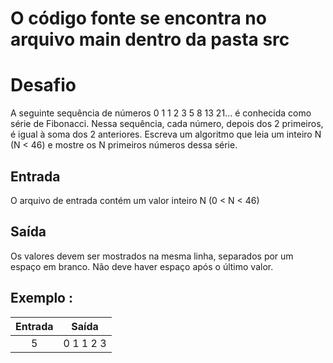 # O código fonte se encontra no arquivo main dentro da pasta src
# Desafio
A seguinte sequência de números 0 1 1 2 3 5 8 13 21... é conhecida como série de Fibonacci. Nessa sequência, cada número, depois dos 2 primeiros, é igual à soma dos 2 anteriores. Escreva um algoritmo que leia um inteiro N (N < 46) e mostre os N primeiros números dessa série.
## Entrada
O arquivo de entrada contém um valor inteiro N (0 < N < 46)

## Saída
Os valores devem ser mostrados na mesma linha, separados por um espaço em branco. Não deve haver espaço após o último valor. 

## Exemplo : 

Entrada  | Saída |
:---------: | :---------:|
5      |  0 1 1 2 3

